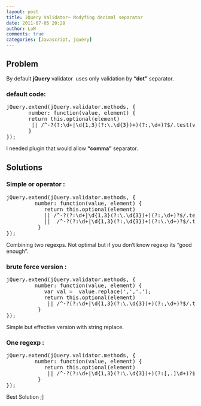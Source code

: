 ```yaml
---
layout: post
title: JQuery Validator– Modyfing decimal separator
date: 2011-07-05 20:28
author: LaM
comments: true
categories: [Javascript, jquery]
---
```

<h2>Problem</h2>
By default <strong>jQuery</strong> validator  uses only validation by <strong>“dot”</strong> separator.
<h3>default code:</h3>
<pre class="lang:default decode:true">jQuery.extend(jQuery.validator.methods, { 
       number: function(value, element) { 
       return this.optional(element) 
        || /^-?(?:\d+|\d{1,3}(?:\.\d{3})+)(?:,\d+)?$/.test(value) 
       } 
});</pre>
I needed plugin that would allow <strong>“comma”</strong> separator.
<h2>Solutions</h2>
<h3>Simple or operator :</h3>
<pre class="lang:default decode:true">jQuery.extend(jQuery.validator.methods, { 
         number: function(value, element) { 
            return this.optional(element) 
            || /^-?(?:\d+|\d{1,3}(?:\.\d{3})+)(?:,\d+)?$/.test(value) 
            ||  /^-?(?:\d+|\d{1,3}(?:,\d{3})+)(?:\.\d+)?$/.test(value); 
          }
});</pre>
Combining two regexps. Not optimal but if you don’t know regexp its “good enough”.
<h3>brute force version :</h3>
<pre class="lang:default decode:true">jQuery.extend(jQuery.validator.methods, { 
         number: function(value, element) { 
            var val =  value.replace(',','.');
            return this.optional(element) 
             || /^-?(?:\d+|\d{1,3}(?:\.\d{3})+)(?:,\d+)?$/.test(val);
          }
});</pre>
Simple but effective version with string replace.
<h3>One regexp :</h3>
<pre class="lang:default decode:true crayon-selected">jQuery.extend(jQuery.validator.methods, { 
         number: function(value, element) { 
            return this.optional(element) 
             || /^-?(?:\d+|\d{1,3}(?:\.\d{3})+)(?:[,.]\d+)?$/.test(value);
          }
});</pre>
Best Solution ;]
